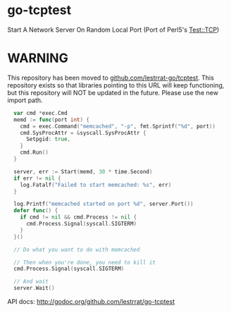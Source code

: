 go-tcptest
==========

Start A Network Server On Random Local Port (Port of Perl5's [Test::TCP](https://metacpan.org/release/Test-TCP))

# WARNING

This repository has been moved to [github.com/lestrrat-go/tcptest](https://github.com/lestrrat-go/tcptest). This repository exists so that libraries pointing to this URL will keep functioning, but this repository will NOT be updated in the future. Please use the new import path.

```go
  var cmd *exec.Cmd
  memd := func(port int) {
    cmd = exec.Command("memcached", "-p", fmt.Sprintf("%d", port))
    cmd.SysProcAttr = &syscall.SysProcAttr {
      Setpgid: true,
    }
    cmd.Run()
  }

  server, err := Start(memd, 30 * time.Second)
  if err != nil {
    log.Fatalf("Failed to start memcached: %s", err)
  }

  log.Printf("memcached started on port %d", server.Port())
  defer func() {
    if cmd != nil && cmd.Process != nil {
      cmd.Process.Signal(syscall.SIGTERM)
    }
  }()

  // Do what you want to do with memcached

  // Then when you're done, you need to kill it
  cmd.Process.Signal(syscall.SIGTERM)

  // And wait
  server.Wait()
```

API docs: http://godoc.org/github.com/lestrrat/go-tcptest
